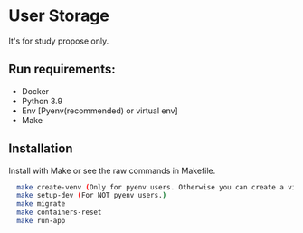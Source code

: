 # User Storage

It's for study propose only.


## Run requirements:

* Docker
* Python 3.9
* Env [Pyenv(recommended) or virtual env] 
* Make


## Installation

Install with Make or see the raw commands in Makefile.

```bash
  make create-venv (Only for pyenv users. Otherwise you can create a virtual env somehow.)
  make setup-dev (For NOT pyenv users.)
  make migrate
  make containers-reset
  make run-app
```
    
